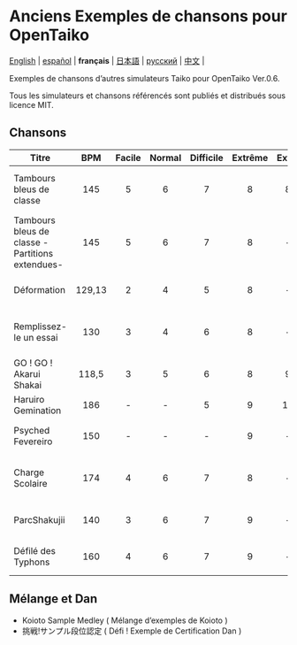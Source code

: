 # Anciens Exemples de chansons pour OpenTaiko
[English](https://github.com/ExpedicHabbet/FormerSampleSongsForOpenTaiko/blob/main/README.md) |
[español](https://github.com/ExpedicHabbet/FormerSampleSongsForOpenTaiko/blob/main/LEEME.md) |
__français__ |
[日本語](https://github.com/ExpedicHabbet/FormerSampleSongsForOpenTaiko/blob/main/README-JA.md) |
[русский](https://github.com/ExpedicHabbet/FormerSampleSongsForOpenTaiko/blob/main/README-RU.md) |
[中文](https://github.com/ExpedicHabbet/FormerSampleSongsForOpenTaiko/blob/main/README-ZH.md) |

Exemples de chansons d’autres simulateurs Taiko pour OpenTaiko Ver.0.6.

Tous les simulateurs et chansons référencés sont publiés et distribués sous licence MIT.
## Chansons
| Titre                                           | BPM | Facile | Normal | Difficile | Extrême | Extra | Commentaire          |
| ----------------------------------------------- |:---:|:------:|:------:|:---------:|:-------:|:-----:| -------------------- |
| Tambours bleus de classe                        | 145    | 5 | 6 | 7 | 8 |  8 | Exemples de chanson 1 de _Taiko-san Jiro_    |
| Tambours bleus de classe -Partitions extendues- | 145    | 5 | 6 | 7 | 8 |  - | Exemples de chanson 1 de _Taiko-san Jiro_    |
| Déformation                                     | 129,13 | 2 | 4 | 5 | 8 |  - | Exemples de chanson de _TJAPlayer3_          |
| Remplissez-le un essai                          | 130    | 3 | 4 | 6 | 8 |  - | Exemples de chanson 2 de _Taiko-san Jiro_    |
| GO ! GO ! Akarui Shakai                         | 118,5  | 3 | 5 | 6 | 8 |  9 | Exemples de chanson de _TJAPlayer3_          |
| Haruiro Gemination                              | 186    | - | - | 5 | 9 | 10 | Titre principal de _Koioto_                  |
| Psyched Fevereiro                               | 150    | - | - | - | 9 |  - | Exemples de chanson de _Koioto_              |
| Charge Scolaire                                 | 174    | 4 | 6 | 7 | 8 |  - | Exemples de chanson de _Taiko-san Daijiro 2_ |
| ParcShakujii                                    | 140    | 3 | 6 | 7 | 9 |  - | Exemples de chanson de _TJAPlayer3_          |
| Défilé des Typhons                              | 160    | 4 | 6 | 7 | 9 |  - | Exemples de chanson de _TJAPlayer3_          |
## Mélange et Dan
* Koioto Sample Medley ( Mélange d’exemples de Koioto )
* 挑戦!サンプル段位認定 ( Défi ! Exemple de Certification Dan )
